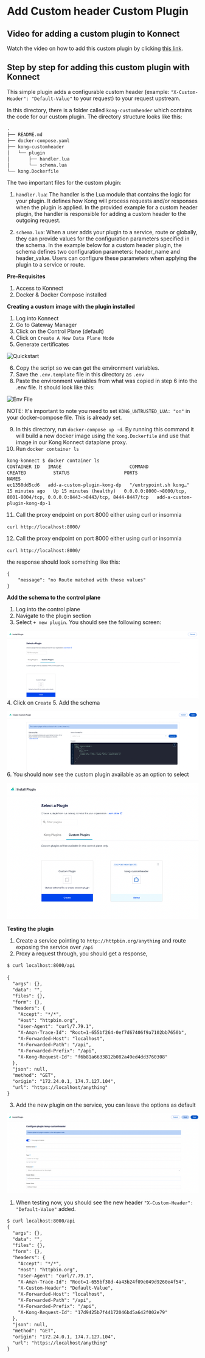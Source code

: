 # Add Custom header Custom Plugin

## Video for adding a custom plugin to Konnect

Watch the video on how to add this custom plugin by clicking [this link](https://youtu.be/utqH-zGzReY).

## Step by step for adding this custom plugin with Konnect

This simple plugin adds a configurable custom header (example: `"X-Custom-Header": "Default-Value"` to your request) to your request upstream. 

In this directory, there is a folder called `kong-customheader` which contains the code for our custom plugin. The directory structure looks like this:

```
.
├── README.md
├── docker-compose.yaml
├── kong-customheader
│   └── plugin
│       ├── handler.lua
│       └── schema.lua
└── kong.Dockerfile
```

The two important files for the custom plugin:

1. `handler.lua`: The handler is the Lua module that contains the logic for your plugin. It defines how Kong will process requests and/or responses when the plugin is applied. In the provided example for a custom header plugin, the handler is responsible for adding a custom header to the outgoing request.
   
2. `schema.lua`: When a user adds your plugin to a service, route or globally, they can provide values for the configuration parameters specified in the schema. In the example below for a custom header plugin, the schema defines two configuration parameters: header_name and header_value. Users can configure these parameters when applying the plugin to a service or route.

**Pre-Requisites**

1. Access to Konnect
2. Docker & Docker Compose installed

**Creating a custom image with the plugin installed**

1. Log into Konnect
2. Go to Gateway Manager
3. Click on the Control Plane (default)
4. Click on `Create A New Data Plane Node`
5. Generate certificates 

![Quickstart](../../install/images/quickstart.png)

6. Copy the script so we can get the environment variables.
7. Save the `.env.template` file in this directory as `.env `
8. Paste the environment variables from what was copied in step 6 into the .env file. It should look like this:

![Env File](../../install/images/env.png)


NOTE: It's important to note you need to set `KONG_UNTRUSTED_LUA: "on"` in your docker-compose file. This is already set.

9. In this directory, run `docker-compose up -d`. By running this command it will build a new docker image using the `kong.Dockerfile` and use that image in our Kong Konnect dataplane proxy. 
10. Run `docker container ls`

```
kong-konnect $ docker container ls
CONTAINER ID   IMAGE                         COMMAND                  CREATED          STATUS                    PORTS                                                                          NAMES
ec1350dd5cd6   add-a-custom-plugin-kong-dp   "/entrypoint.sh kong…"   15 minutes ago   Up 15 minutes (healthy)   0.0.0.0:8000->8000/tcp, 8001-8004/tcp, 0.0.0.0:8443->8443/tcp, 8444-8447/tcp   add-a-custom-plugin-kong-dp-1
```

11. Call the proxy endpoint on port 8000 either using curl or insomnia

`curl http://localhost:8000/`

12.  Call the proxy endpoint on port 8000 either using curl or insomnia

`curl http://localhost:8000/`

the response should look something like this:

```
{
	"message": "no Route matched with those values"
}
```

**Add the schema to the control plane**

1. Log into the control plane
2. Navigate to the plugin section
3. Select `+ new plugin`. You should see the following screen:

![Adding custom plugin](../images/adding-custom-plugin.png)
4. Click on `Create`
5. Add the schema 


![Adding custom plugin](../images/adding-custom-plugin-schema.png)
6. You should now see the custom plugin available as an option to select

![Custom plugin available](../images/custom-plugin-created.png)

**Testing the plugin**

1. Create a service pointing to `http://httpbin.org/anything` and route exposing the service over `/api`
2. Proxy a request through, you should get a response, 

```
$ curl localhost:8000/api

{
  "args": {}, 
  "data": "", 
  "files": {}, 
  "form": {}, 
  "headers": {
    "Accept": "*/*", 
    "Host": "httpbin.org", 
    "User-Agent": "curl/7.79.1", 
    "X-Amzn-Trace-Id": "Root=1-655bf264-0ef7d67406f9a7102bb7650b", 
    "X-Forwarded-Host": "localhost", 
    "X-Forwarded-Path": "/api", 
    "X-Forwarded-Prefix": "/api", 
    "X-Kong-Request-Id": "f6b81a6633812b082a49ed4dd3760308"
  }, 
  "json": null, 
  "method": "GET", 
  "origin": "172.24.0.1, 174.7.127.104", 
  "url": "https://localhost/anything"
}
```

3. Add the new plugin on the service, you can leave the options as default

![Adding config for plugin](../images/adding-custom-plugin-config.png)

1. When testing now, you should see the new header `"X-Custom-Header": "Default-Value"` added.

```
$ curl localhost:8000/api
{
  "args": {}, 
  "data": "", 
  "files": {}, 
  "form": {}, 
  "headers": {
    "Accept": "*/*", 
    "Host": "httpbin.org", 
    "User-Agent": "curl/7.79.1", 
    "X-Amzn-Trace-Id": "Root=1-655bf38d-4a43b24f09e049d9260e4f54", 
    "X-Custom-Header": "Default-Value", 
    "X-Forwarded-Host": "localhost", 
    "X-Forwarded-Path": "/api", 
    "X-Forwarded-Prefix": "/api", 
    "X-Kong-Request-Id": "17d9425b7f44172046bd5a642f002e79"
  }, 
  "json": null, 
  "method": "GET", 
  "origin": "172.24.0.1, 174.7.127.104", 
  "url": "https://localhost/anything"
}
```